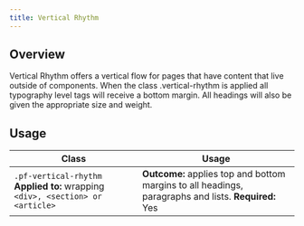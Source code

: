 ```yaml
---
title: Vertical Rhythm
---
```

## Overview
Vertical Rhythm offers a vertical flow for pages that have content that live outside of components. When the class .vertical-rhythm is applied all typography level tags will receive a bottom margin. All headings will also be given the appropriate size and weight.

## Usage

| Class | Usage |
| -- | -- |
| `.pf-vertical-rhythm` **Applied to:** wrapping `<div>, <section> or <article>`|  **Outcome:** applies top and bottom margins to all headings, paragraphs and lists. **Required:** Yes
